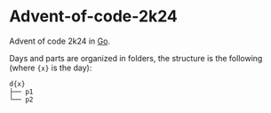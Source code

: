# Advent-of-code-2k24

Advent of code 2k24 in [Go](https://go.dev/).

Days and parts are organized in folders, the structure is the following (where `{x}` is the day):
```
d{x}
├── p1
└── p2
```
